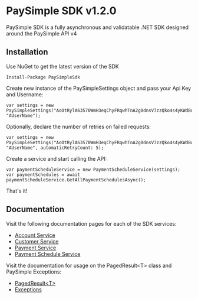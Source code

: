 # PaySimple SDK v1.2.0

PaySimple SDK is a fully asynchronous and validatable .NET SDK designed around the PaySimple API v4

## Installation

Use NuGet to get the latest version of the SDK

```
Install-Package PaySimpleSdk
```

Create new instance of the PaySimpleSettings object and pass your Api Key and Username:

```
var settings = new PaySimpleSettings("AoOtRylA63570WmH3eqChyFRqwhTnA2g0dnsV7zzQko4s4yKWdBorA1WiT7dK2H2xz06P562Hqv0heYBdfNamfQyxX50drtpL8s7", "AUserName");
```
Optionally, declare the number of retries on failed requests:
```
var settings = new PaySimpleSettings("AoOtRylA63570WmH3eqChyFRqwhTnA2g0dnsV7zzQko4s4yKWdBorA1WiT7dK2H2xz06P562Hqv0heYBdfNamfQyxX50drtpL8s7", "AUserName", automaticRetryCount: 5);
```

Create a service and start calling the API:

```
var paymentScheduleService = new PaymentScheduleService(settings);
var paymentSchedules = await paymentScheduleService.GetAllPaymentSchedulesAsync();
```

That's it!

## Documentation

Visit the following documentation pages for each of the SDK services:

* [Account Service](https://github.com/PaySimple/PaySimpleSDK/wiki/Account-Service)
* [Customer Service](https://github.com/PaySimple/PaySimpleSDK/wiki/Customer-Service)
* [Payment Service](https://github.com/PaySimple/PaySimpleSDK/wiki/Payment-Service)
* [Payment Schedule Service](https://github.com/PaySimple/PaySimpleSDK/wiki/Payment-Schedule-Service)

Visit the documentation for usage on the PagedResult&lt;T&gt; class and PaySimple Exceptions:

* [PagedResult&lt;T&gt;](https://github.com/PaySimple/PaySimpleSDK/wiki/PagedResult)
* [Exceptions](https://github.com/PaySimple/PaySimpleSDK/wiki/Exceptions)
